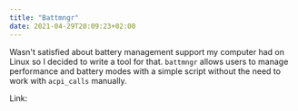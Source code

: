```yaml
---
title: "Battmngr"
date: 2021-04-29T20:09:23+02:00
---
```

Wasn't satisfied about battery management support my computer had on Linux so I decided to write a tool for that.
`battmngr` allows users to manage performance and battery modes with a simple script without the need to work with `acpi_calls` manually.

Link: [](https://github.com/0xless/battmngr) 
